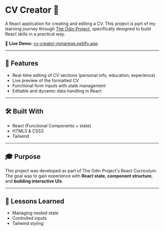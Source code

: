 # CV Creator 📄

A React application for creating and editing a CV. This project is part of my learning journey through [The Odin Project](https://www.theodinproject.com/lessons/node-path-react-new-cv-application), specifically designed to build React skills in a practical way.

🔗 **Live Demo:** [cv-creator-mmareqq.netlify.app](https://cv-creator-mmareqq.netlify.app)

---

## 🚀 Features

- Real-time editing of CV sections (personal info, education, experience)
- Live preview of the formatted CV
- Functional form inputs with state management
- Editable and dynamic data handling in React

---

## 🛠️ Built With

- React (Functional Components + state)
- HTML5 & CSS3
- Tailwind

---

## 🎓 Purpose

This project was developed as part of The Odin Project's React Curriculum.  
The goal was to gain experience with **React state**, **component structure**, and **building interactive UIs**.

---

## 🧠 Lessons Learned

- Managing nested state
- Controlled inputs
- Tailwind styling
